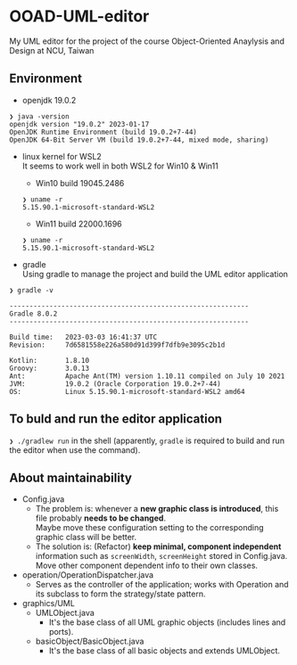 # OOAD-UML-editor
My UML editor for the project of the course Object-Oriented Anaylysis and Design at NCU, Taiwan

## Environment
- openjdk 19.0.2
```
❯ java -version
openjdk version "19.0.2" 2023-01-17
OpenJDK Runtime Environment (build 19.0.2+7-44)
OpenJDK 64-Bit Server VM (build 19.0.2+7-44, mixed mode, sharing)
```

- linux kernel for WSL2  
It seems to work well in both WSL2 for Win10 & Win11
    - Win10 build 19045.2486
    ```
    ❯ uname -r
    5.15.90.1-microsoft-standard-WSL2
    ```
    - Win11 build 22000.1696
    ```
    ❯ uname -r
    5.15.90.1-microsoft-standard-WSL2
    ```

- gradle  
Using gradle to manage the project and build the UML editor application
```
❯ gradle -v

------------------------------------------------------------
Gradle 8.0.2
------------------------------------------------------------

Build time:   2023-03-03 16:41:37 UTC
Revision:     7d6581558e226a580d91d399f7dfb9e3095c2b1d

Kotlin:       1.8.10
Groovy:       3.0.13
Ant:          Apache Ant(TM) version 1.10.11 compiled on July 10 2021
JVM:          19.0.2 (Oracle Corporation 19.0.2+7-44)
OS:           Linux 5.15.90.1-microsoft-standard-WSL2 amd64
```

## To buld and run the editor application
`❯ ./gradlew run` in the shell (apparently, `gradle` is required to build and run the editor when use the command).

## About maintainability
- Config.java
    - The problem is: whenever a **new graphic class is introduced**, this file probably **needs to be changed**.  
    Maybe move these configuration setting to the corresponding graphic class will be better.
    - The solution is: (Refactor) **keep minimal, component independent** information such as `screenWidth`, `screenHeight` stored in Config.java. Move other component dependent info to their own classes.
- operation/OperationDispatcher.java
    - Serves as the controller of the application; works with Operation and its subclass to form the strategy/state pattern.
- graphics/UML
    - UMLObject.java
        - It's the base class of all UML graphic objects (includes lines and ports).
    - basicObject/BasicObject.java
        - It's the base class of all basic objects and extends UMLObject.
